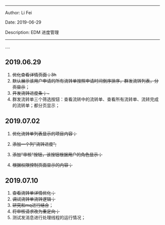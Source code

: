 -----

Author: Li Fei

Date: 2019-06-29

Description: EDM 进度管理

-----

….

## 2019.06.29

1. ~~优化查看详情页面；3h~~
2. ~~默认展示该用户申请的所有流转单按照申请时间倒序排序，群发流转列表，分页显示~~；
3. ~~开发流转进度条；~~~
4. 群发流转单三个筛选按钮：查看流转中的流转单、查看所有流转单、流转完成的流转单；都分页显示；





## 2019.07.02

1. ~~优化流转单列表显示的项目内容；~~

2. ~~添加一个列"流转进度";~~

3. ~~添加"审核"按钮，该按钮根据用户的角色显示；~~

4. ~~根据权限控制页面显示的内容；~~



## 2019.07.10

1. ~~查看流转单详情优化；~~
2. ~~调试流转单流转逻辑；~~
3. ~~研究和mq进行结合~~；
4. ~~将审核请求改为重定向；~~
5. 测试发消息进行处理线程的运行情况；



